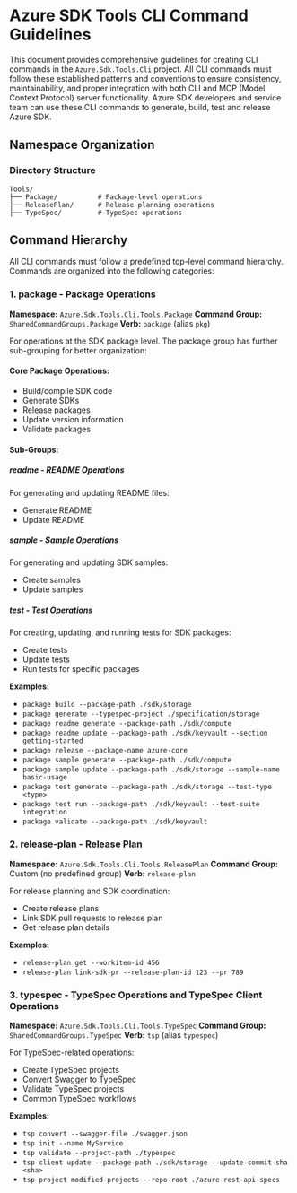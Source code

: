 # Azure SDK Tools CLI Command Guidelines

This document provides comprehensive guidelines for creating CLI commands in the `Azure.Sdk.Tools.Cli` project. All CLI commands must follow these established patterns and conventions to ensure consistency, maintainability, and proper integration with both CLI and MCP (Model Context Protocol) server functionality.
Azure SDK developers and service team can use these CLI commands to generate, build, test and release Azure SDK.

## Namespace Organization

### Directory Structure

```
Tools/
├── Package/          # Package-level operations
├── ReleasePlan/      # Release planning operations
├── TypeSpec/         # TypeSpec operations
```

## Command Hierarchy

All CLI commands must follow a predefined top-level command hierarchy. Commands are organized into the following categories:

### 1. **package** - Package Operations

**Namespace:** `Azure.Sdk.Tools.Cli.Tools.Package`
**Command Group:** `SharedCommandGroups.Package`
**Verb:** `package`  (alias `pkg`)

For operations at the SDK package level. The package group has further sub-grouping for better organization:

#### Core Package Operations:

- Build/compile SDK code
- Generate SDKs
- Release packages
- Update version information
- Validate packages

#### Sub-Groups:

##### **readme** - README Operations

For generating and updating README files:

- Generate README
- Update README

##### **sample** - Sample Operations

For generating and updating SDK samples:

- Create samples
- Update samples

##### **test** - Test Operations

For creating, updating, and running tests for SDK packages:

- Create tests
- Update tests
- Run tests for specific packages

**Examples:**

- `package build --package-path ./sdk/storage`
- `package generate --typespec-project ./specification/storage`
- `package readme generate --package-path ./sdk/compute`
- `package readme update --package-path ./sdk/keyvault --section getting-started`
- `package release --package-name azure-core`
- `package sample generate --package-path ./sdk/compute`
- `package sample update --package-path ./sdk/storage --sample-name basic-usage`
- `package test generate --package-path ./sdk/storage --test-type <type>`
- `package test run --package-path ./sdk/keyvault --test-suite integration`
- `package validate --package-path ./sdk/keyvault`

### 2. **release-plan** - Release Plan

**Namespace:** `Azure.Sdk.Tools.Cli.Tools.ReleasePlan`
**Command Group:** Custom (no predefined group)
**Verb:** `release-plan`

For release planning and SDK coordination:

- Create release plans
- Link SDK pull requests to release plan
- Get release plan details

**Examples:**

- `release-plan get --workitem-id 456`
- `release-plan link-sdk-pr --release-plan-id 123 --pr 789`

### 3. **typespec** - TypeSpec Operations and TypeSpec Client Operations

**Namespace:** `Azure.Sdk.Tools.Cli.Tools.TypeSpec`
**Command Group:** `SharedCommandGroups.TypeSpec`
**Verb:** `tsp`  (alias `typespec`)

For TypeSpec-related operations:

- Create TypeSpec projects
- Convert Swagger to TypeSpec
- Validate TypeSpec projects
- Common TypeSpec workflows

**Examples:**

- `tsp convert --swagger-file ./swagger.json`
- `tsp init --name MyService`
- `tsp validate --project-path ./typespec`
- `tsp client update --package-path ./sdk/storage --update-commit-sha <sha>`
- `tsp project modified-projects --repo-root ./azure-rest-api-specs`
